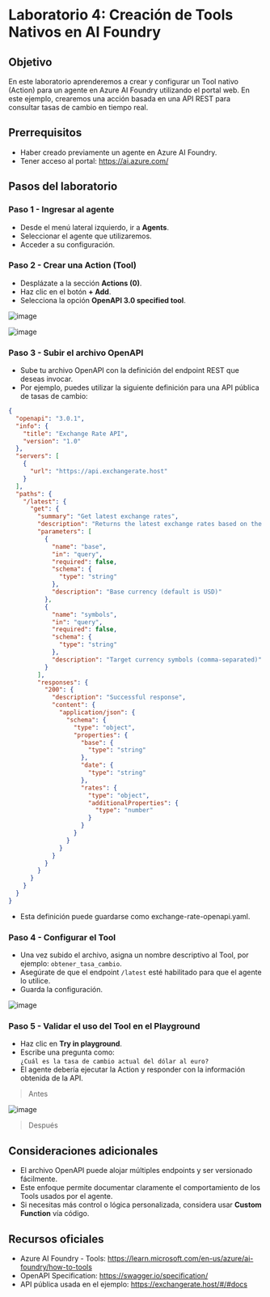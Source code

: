 # Laboratorio 4: Creación de Tools Nativos en AI Foundry

## Objetivo

En este laboratorio aprenderemos a crear y configurar un Tool nativo (Action) para un agente en Azure AI Foundry utilizando el portal web. En este ejemplo, crearemos una acción basada en una API REST para consultar tasas de cambio en tiempo real.

## Prerrequisitos

- Haber creado previamente un agente en Azure AI Foundry.
- Tener acceso al portal: https://ai.azure.com/

## Pasos del laboratorio

### Paso 1 - Ingresar al agente

- Desde el menú lateral izquierdo, ir a **Agents**.
- Seleccionar el agente que utilizaremos.
- Acceder a su configuración.

### Paso 2 - Crear una Action (Tool)

- Desplázate a la sección **Actions (0)**.
- Haz clic en el botón **+ Add**.
- Selecciona la opción **OpenAPI 3.0 specified tool**.

![image](https://github.com/user-attachments/assets/cc96bbdc-37d8-43e6-9051-0fb686603761)

![image](https://github.com/user-attachments/assets/52ffae6e-1912-42a3-9ce2-4241dac97c17)

### Paso 3 - Subir el archivo OpenAPI

- Sube tu archivo OpenAPI con la definición del endpoint REST que deseas invocar.
- Por ejemplo, puedes utilizar la siguiente definición para una API pública de tasas de cambio:

```json
{
  "openapi": "3.0.1",
  "info": {
    "title": "Exchange Rate API",
    "version": "1.0"
  },
  "servers": [
    {
      "url": "https://api.exchangerate.host"
    }
  ],
  "paths": {
    "/latest": {
      "get": {
        "summary": "Get latest exchange rates",
        "description": "Returns the latest exchange rates based on the USD.",
        "parameters": [
          {
            "name": "base",
            "in": "query",
            "required": false,
            "schema": {
              "type": "string"
            },
            "description": "Base currency (default is USD)"
          },
          {
            "name": "symbols",
            "in": "query",
            "required": false,
            "schema": {
              "type": "string"
            },
            "description": "Target currency symbols (comma-separated)"
          }
        ],
        "responses": {
          "200": {
            "description": "Successful response",
            "content": {
              "application/json": {
                "schema": {
                  "type": "object",
                  "properties": {
                    "base": {
                      "type": "string"
                    },
                    "date": {
                      "type": "string"
                    },
                    "rates": {
                      "type": "object",
                      "additionalProperties": {
                        "type": "number"
                      }
                    }
                  }
                }
              }
            }
          }
        }
      }
    }
  }
}

```
- Esta definición puede guardarse como exchange-rate-openapi.yaml.
  
### Paso 4 - Configurar el Tool

- Una vez subido el archivo, asigna un nombre descriptivo al Tool, por ejemplo: `obtener_tasa_cambio`.
- Asegúrate de que el endpoint `/latest` esté habilitado para que el agente lo utilice.
- Guarda la configuración.

![image](https://github.com/user-attachments/assets/20528a8a-997f-4031-b01f-5bf6f4f15140)

### Paso 5 - Validar el uso del Tool en el Playground

- Haz clic en **Try in playground**.
- Escribe una pregunta como:  
  `¿Cuál es la tasa de cambio actual del dólar al euro?`
- El agente debería ejecutar la Action y responder con la información obtenida de la API.

> Antes

![image](https://github.com/user-attachments/assets/433dd8dd-5b28-4934-8feb-9136984315bf)

>Después



## Consideraciones adicionales

- El archivo OpenAPI puede alojar múltiples endpoints y ser versionado fácilmente.
- Este enfoque permite documentar claramente el comportamiento de los Tools usados por el agente.
- Si necesitas más control o lógica personalizada, considera usar **Custom Function** vía código.

## Recursos oficiales

- Azure AI Foundry - Tools: https://learn.microsoft.com/en-us/azure/ai-foundry/how-to-tools
- OpenAPI Specification: https://swagger.io/specification/
- API pública usada en el ejemplo: https://exchangerate.host/#/#docs


